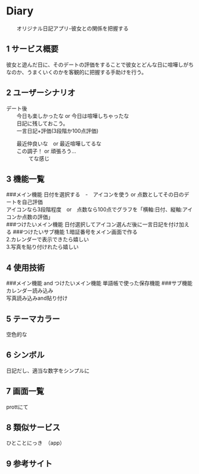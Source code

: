 # Diary
　　オリジナル日記アプリ-彼女との関係を把握する
　
## 1 サービス概要
 
彼女と遊んだ日に、そのデートの評価をすることで彼女とどんな日に喧嘩しがちなのか、うまくいくのかを客観的に把握する手助けを行う。　　

## 2 ユーザーシナリオ

デート後  
　　今日も楽しかったな or 今日は喧嘩しちゃったな  
　　日記に残しておこう。  
　　一言日記+評価(3段階か100点評価)  
  
　　最近仲良いな　or 最近喧嘩してるな  
　　この調子！ or 頑張ろう…  
　　
　　てな感じ  
## 3 機能一覧
###メイン機能
日付を選択する　-　アイコンを使う or 点数としてその日のデートを自己評価  
アイコンなら3段階程度　or　点数なら100点でグラフを「横軸:日付、縦軸:アイコンか点数の評価」  
###つけたいメイン機能
日付選択してアイコン選んだ後に一言日記を付け加える
###つけたいサブ機能
1.暗証番号をメイン画面で作る  
2.カレンダーで表示できたら嬉しい  
3.写真を貼り付けれたら嬉しい  

## 4 使用技術
###メイン機能 and つけたいメイン機能
単語帳で使った保存機能
###サブ機能
カレンダー読み込み  
写真読み込みand貼り付け  

## 5 テーマカラー
空色的な  

## 6 シンボル
日記だし、適当な数字をシンプルに  
## 7 画面一覧
 prottにて
## 8 類似サービス
ひとことにっき　（app）  

## 9 参考サイト
 
